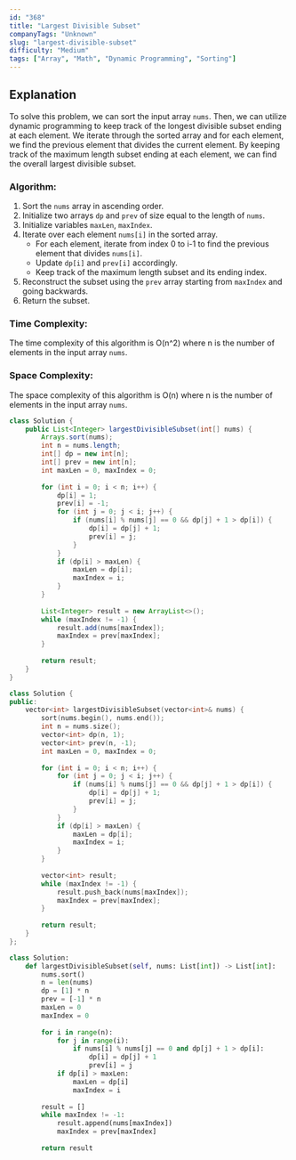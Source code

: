 ```yaml
---
id: "368"
title: "Largest Divisible Subset"
companyTags: "Unknown"
slug: "largest-divisible-subset"
difficulty: "Medium"
tags: ["Array", "Math", "Dynamic Programming", "Sorting"]
---
```


## Explanation
To solve this problem, we can sort the input array `nums`. Then, we can utilize dynamic programming to keep track of the longest divisible subset ending at each element. We iterate through the sorted array and for each element, we find the previous element that divides the current element. By keeping track of the maximum length subset ending at each element, we can find the overall largest divisible subset.

### Algorithm:
1. Sort the `nums` array in ascending order.
2. Initialize two arrays `dp` and `prev` of size equal to the length of `nums`.
3. Initialize variables `maxLen`, `maxIndex`.
4. Iterate over each element `nums[i]` in the sorted array.
   - For each element, iterate from index 0 to i-1 to find the previous element that divides `nums[i]`.
   - Update `dp[i]` and `prev[i]` accordingly.
   - Keep track of the maximum length subset and its ending index.
5. Reconstruct the subset using the `prev` array starting from `maxIndex` and going backwards.
6. Return the subset.

### Time Complexity:
The time complexity of this algorithm is O(n^2) where n is the number of elements in the input array `nums`.

### Space Complexity:
The space complexity of this algorithm is O(n) where n is the number of elements in the input array `nums`.
```java
class Solution {
    public List<Integer> largestDivisibleSubset(int[] nums) {
        Arrays.sort(nums);
        int n = nums.length;
        int[] dp = new int[n];
        int[] prev = new int[n];
        int maxLen = 0, maxIndex = 0;
        
        for (int i = 0; i < n; i++) {
            dp[i] = 1;
            prev[i] = -1;
            for (int j = 0; j < i; j++) {
                if (nums[i] % nums[j] == 0 && dp[j] + 1 > dp[i]) {
                    dp[i] = dp[j] + 1;
                    prev[i] = j;
                }
            }
            if (dp[i] > maxLen) {
                maxLen = dp[i];
                maxIndex = i;
            }
        }
        
        List<Integer> result = new ArrayList<>();
        while (maxIndex != -1) {
            result.add(nums[maxIndex]);
            maxIndex = prev[maxIndex];
        }
        
        return result;
    }
}
```

```cpp
class Solution {
public:
    vector<int> largestDivisibleSubset(vector<int>& nums) {
        sort(nums.begin(), nums.end());
        int n = nums.size();
        vector<int> dp(n, 1);
        vector<int> prev(n, -1);
        int maxLen = 0, maxIndex = 0;
        
        for (int i = 0; i < n; i++) {
            for (int j = 0; j < i; j++) {
                if (nums[i] % nums[j] == 0 && dp[j] + 1 > dp[i]) {
                    dp[i] = dp[j] + 1;
                    prev[i] = j;
                }
            }
            if (dp[i] > maxLen) {
                maxLen = dp[i];
                maxIndex = i;
            }
        }
        
        vector<int> result;
        while (maxIndex != -1) {
            result.push_back(nums[maxIndex]);
            maxIndex = prev[maxIndex];
        }
        
        return result;
    }
};
```

```python
class Solution:
    def largestDivisibleSubset(self, nums: List[int]) -> List[int]:
        nums.sort()
        n = len(nums)
        dp = [1] * n
        prev = [-1] * n
        maxLen = 0
        maxIndex = 0
        
        for i in range(n):
            for j in range(i):
                if nums[i] % nums[j] == 0 and dp[j] + 1 > dp[i]:
                    dp[i] = dp[j] + 1
                    prev[i] = j
            if dp[i] > maxLen:
                maxLen = dp[i]
                maxIndex = i
        
        result = []
        while maxIndex != -1:
            result.append(nums[maxIndex])
            maxIndex = prev[maxIndex]
        
        return result
```